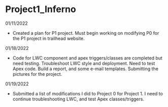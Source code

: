 # Project1_Inferno

01/11/2022
- Created a plan for P1 project. Must begin working on modifying P0 for the P1 project in trailhead website.

01/18/2022
- Code for LWC component and apex triggers/classes are completed but need testing. Troubleshoot LWC style and deployment. Need to test Apex code. Build a report, and some e-mail templates. Submitting the pictures for the project.

01/19/2022
- Submitted a list of modifications I did to Project 0 for Project 1. I need to continue troubleshooting LWC, and test Apex classes/triggers. 
